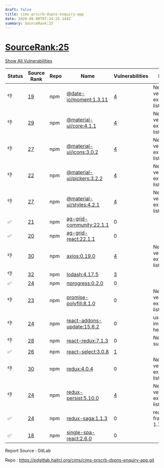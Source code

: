 ```yaml
---
draft: false
title: cims-prscrb-dspns-enquiry-app
date: 2020-06-08T07:24:25.144Z
summary: SourceRank:25
---
```


# <u>SourceRank:25</u>

<a onclick="var x=document.getElementsByName('vulnerabilities');var y=[...x].filter(e=>e.style.display=='none').length==0?'none':'block';x.forEach(e=>e.style.display=y);this.innerHTML=y=='none'?'Show All Vulnerabilities':'Hide All Vulnerabilities'" href="javascript:void(0)">Show All Vulnerabilities</a>

| Status | Source<br/>Rank | Repo | Name | Vulnerabilities | Remarks |
| - | - | - | - | - | - |
|👎|[19](https://libraries.io/npm/@date-io/moment/sourcerank)|npm|[@date-io/moment:1.3.11](https://www.npmjs.com/package/@date-io/moment)|<a href="javascript:void(0)" onclick='var x=document.getElementById("@date-io/moment:1.3.11-vulnerabilities");x.style.display=x.style.display!="none"?"none":"block"'>4</a><div name='vulnerabilities' style='display:none' id='@date-io/moment:1.3.11-vulnerabilities'>[✅sonatype-2019-0467](/vulnerabilities/sonatype-2019-0467/)<br />[✅sonatype-2019-0206](/vulnerabilities/sonatype-2019-0206/)<br />[✅sonatype-2012-0022](/vulnerabilities/sonatype-2012-0022/)<br />[✅CVE-2020-7608](/vulnerabilities/cve-2020-7608/)</div>|Newer version existed in the list|
|👎|[29](https://libraries.io/npm/@material-ui/core/sourcerank)|npm|[@material-ui/core:4.1.1](https://www.npmjs.com/package/@material-ui/core)|<a href="javascript:void(0)" onclick='var x=document.getElementById("@material-ui/core:4.1.1-vulnerabilities");x.style.display=x.style.display!="none"?"none":"block"'>4</a><div name='vulnerabilities' style='display:none' id='@material-ui/core:4.1.1-vulnerabilities'>[✅sonatype-2019-0467](/vulnerabilities/sonatype-2019-0467/)<br />[✅sonatype-2019-0206](/vulnerabilities/sonatype-2019-0206/)<br />[✅sonatype-2012-0022](/vulnerabilities/sonatype-2012-0022/)<br />[✅CVE-2020-7608](/vulnerabilities/cve-2020-7608/)</div>|Newer version existed in the list|
|👎|[27](https://libraries.io/npm/@material-ui/icons/sourcerank)|npm|[@material-ui/icons:3.0.2](https://www.npmjs.com/package/@material-ui/icons)|<a href="javascript:void(0)" onclick='var x=document.getElementById("@material-ui/icons:3.0.2-vulnerabilities");x.style.display=x.style.display!="none"?"none":"block"'>4</a><div name='vulnerabilities' style='display:none' id='@material-ui/icons:3.0.2-vulnerabilities'>[✅sonatype-2019-0467](/vulnerabilities/sonatype-2019-0467/)<br />[✅sonatype-2019-0206](/vulnerabilities/sonatype-2019-0206/)<br />[✅sonatype-2012-0022](/vulnerabilities/sonatype-2012-0022/)<br />[✅CVE-2020-7608](/vulnerabilities/cve-2020-7608/)</div>|Newer version existed in the list|
|👎|[22](https://libraries.io/npm/@material-ui/pickers/sourcerank)|npm|[@material-ui/pickers:3.2.2](https://www.npmjs.com/package/@material-ui/pickers)|<a href="javascript:void(0)" onclick='var x=document.getElementById("@material-ui/pickers:3.2.2-vulnerabilities");x.style.display=x.style.display!="none"?"none":"block"'>4</a><div name='vulnerabilities' style='display:none' id='@material-ui/pickers:3.2.2-vulnerabilities'>[✅sonatype-2019-0467](/vulnerabilities/sonatype-2019-0467/)<br />[✅sonatype-2019-0206](/vulnerabilities/sonatype-2019-0206/)<br />[✅sonatype-2012-0022](/vulnerabilities/sonatype-2012-0022/)<br />[✅CVE-2020-7608](/vulnerabilities/cve-2020-7608/)</div>|Newer version existed in the list|
|👎|[27](https://libraries.io/npm/@material-ui/styles/sourcerank)|npm|[@material-ui/styles:4.2.1](https://www.npmjs.com/package/@material-ui/styles)|<a href="javascript:void(0)" onclick='var x=document.getElementById("@material-ui/styles:4.2.1-vulnerabilities");x.style.display=x.style.display!="none"?"none":"block"'>4</a><div name='vulnerabilities' style='display:none' id='@material-ui/styles:4.2.1-vulnerabilities'>[✅sonatype-2019-0467](/vulnerabilities/sonatype-2019-0467/)<br />[✅sonatype-2019-0206](/vulnerabilities/sonatype-2019-0206/)<br />[✅sonatype-2012-0022](/vulnerabilities/sonatype-2012-0022/)<br />[✅CVE-2020-7608](/vulnerabilities/cve-2020-7608/)</div>|Newer version existed in the list|
|✅|[21](https://libraries.io/npm/ag-grid-community/sourcerank)|npm|[ag-grid-community:22.1.1](https://www.npmjs.com/package/ag-grid-community)|0||
|✅|[20](https://libraries.io/npm/ag-grid-react/sourcerank)|npm|[ag-grid-react:22.1.1](https://www.npmjs.com/package/ag-grid-react)|0||
|👎|[30](https://libraries.io/npm/axios/sourcerank)|npm|[axios:0.19.0](https://www.npmjs.com/package/axios)|<a href="javascript:void(0)" onclick='var x=document.getElementById("axios:0.19.0-vulnerabilities");x.style.display=x.style.display!="none"?"none":"block"'>4</a><div name='vulnerabilities' style='display:none' id='axios:0.19.0-vulnerabilities'>[✅sonatype-2019-0467](/vulnerabilities/sonatype-2019-0467/)<br />[✅sonatype-2019-0206](/vulnerabilities/sonatype-2019-0206/)<br />[✅sonatype-2012-0022](/vulnerabilities/sonatype-2012-0022/)<br />[✅CVE-2020-7608](/vulnerabilities/cve-2020-7608/)</div>|Newer version existed in the list|
|👎|[32](https://libraries.io/npm/lodash/sourcerank)|npm|[lodash:4.17.5](https://www.npmjs.com/package/lodash)|<a href="javascript:void(0)" onclick='var x=document.getElementById("lodash:4.17.5-vulnerabilities");x.style.display=x.style.display!="none"?"none":"block"'>3</a><div name='vulnerabilities' style='display:none' id='lodash:4.17.5-vulnerabilities'>[✅CVE-2018-16487](/vulnerabilities/cve-2018-16487/)<br />[✅CVE-2019-10744](/vulnerabilities/cve-2019-10744/)<br />[✅sonatype-2019-0500](/vulnerabilities/sonatype-2019-0500/)</div>||
|✅|[24](https://libraries.io/npm/nprogress/sourcerank)|npm|[nprogress:0.2.0](https://www.npmjs.com/package/nprogress)|0||
|👎|[23](https://libraries.io/npm/promise-polyfill/sourcerank)|npm|[promise-polyfill:8.1.0](https://www.npmjs.com/package/promise-polyfill)|0|Newer version existed in the list|
|👎|[24](https://libraries.io/npm/react-addons-update/sourcerank)|npm|[react-addons-update:15.6.2](https://www.npmjs.com/package/react-addons-update)|0|use immutability-helper|
|👎|[28](https://libraries.io/npm/react-redux/sourcerank)|npm|[react-redux:7.1.3](https://www.npmjs.com/package/react-redux)|0|New version submitted|
|✅|[26](https://libraries.io/npm/react-select/sourcerank)|npm|[react-select:3.0.8](https://www.npmjs.com/package/react-select)|<a href="javascript:void(0)" onclick='var x=document.getElementById("react-select:3.0.8-vulnerabilities");x.style.display=x.style.display!="none"?"none":"block"'>1</a><div name='vulnerabilities' style='display:none' id='react-select:3.0.8-vulnerabilities'>[✅sonatype-2019-0467](/vulnerabilities/sonatype-2019-0467/)</div>||
|👎|[30](https://libraries.io/npm/redux/sourcerank)|npm|[redux:4.0.4](https://www.npmjs.com/package/redux)|0|Newer version existed in the list|
|👎|[24](https://libraries.io/npm/redux-persist/sourcerank)|npm|[redux-persist:5.10.0](https://www.npmjs.com/package/redux-persist)|<a href="javascript:void(0)" onclick='var x=document.getElementById("redux-persist:5.10.0-vulnerabilities");x.style.display=x.style.display!="none"?"none":"block"'>4</a><div name='vulnerabilities' style='display:none' id='redux-persist:5.10.0-vulnerabilities'>[✅sonatype-2019-0467](/vulnerabilities/sonatype-2019-0467/)<br />[✅sonatype-2019-0206](/vulnerabilities/sonatype-2019-0206/)<br />[✅sonatype-2012-0022](/vulnerabilities/sonatype-2012-0022/)<br />[✅CVE-2020-7608](/vulnerabilities/cve-2020-7608/)</div>|Newer version existed in the list|
|✅|[24](https://libraries.io/npm/redux-saga/sourcerank)|npm|[redux-saga:1.1.3](https://www.npmjs.com/package/redux-saga)|0|react framework 1.7|
|✅|[18](https://libraries.io/npm/single-spa-react/sourcerank)|npm|[single-spa-react:2.6.0](https://www.npmjs.com/package/single-spa-react)|0||


Report Source : GitLab

Repo : https://pdgitlab.haitcl.org/cims/cims-prscrb-dspns-enquiry-app.git
